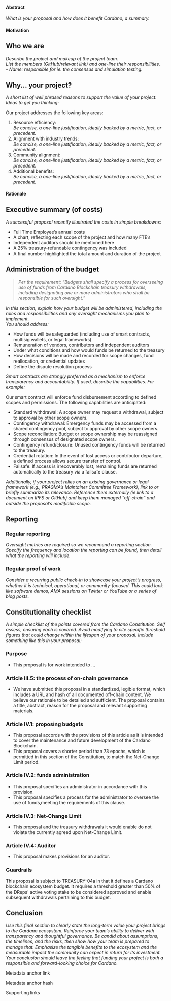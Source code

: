 #### Abstract <br>
_What is your proposal and how does it benefit Cardano, a summary._

#### Motivation
## Who we are
_Describe the project and makeup of the project team._ <br>
_List the members (GitHub/relevant link) and one-line their responsibilities._ <br>
_- Name: responsible for ie. the consensus and simulation testing._
 
## Why... your project?
_A short list of well phrased reasons to support the value of your project. Ideas to get you thinking:_

Our project addresses the following key areas: 
1. Resource efficiency: <br>
_Be concise, a one-line justification, ideally backed by a metric, fact, or precedent._ <br>
2. Alignment with industry trends: <br>
_Be concise, a one-line justification, ideally backed by a metric, fact, or precedent._ <br>
3. Community alignment: <br>
_Be concise, a one-line justification, ideally backed by a metric, fact, or precedent._ <br>
4. Additional benefits: <br>
_Be concise, a one-line justification, ideally backed by a metric, fact, or precedent._ <br>

#### Rationale
## Executive summary (of costs)
_A successful proposal recently illustrated the costs in simple breakdowns:_
- Full Time Employee’s annual costs
- A chart, reflecting each scope of the project and how many FTE’s
- Independent auditors should be mentioned here
- A 25% treasury-refundable contingency was included
- A final number highlighted the total amount and duration of the project
  
## Administration of the budget
> _Per the requirement: “Budgets shall specify a process for overseeing use of funds from Cardano Blockchain treasury withdrawals, including designating one or more administrators who shall be responsible for such oversight.”_

_In this section, explain how your budget will be administered, including the roles and responsibilities and any oversight mechanisms you plan to implement._ <br>
_You should address:_
- How funds will be safeguarded (including use of smart contracts, multisig wallets, or legal frameworks)
- Remuneration of vendors, contributors and independent auditors
- Under what conditions and how would funds be returned to the treasury
- How decisions will be made and recorded for scope changes, fund reallocation, or credential updates
- Define the dispute resolution process
  
_Smart contracts are strongly preferred as a mechanism to enforce transparency and accountability. If used, describe the capabilities. For example:_

Our smart contract will enforce fund disbursement according to defined scopes and permissions. The following capabilities are anticipated:
- Standard withdrawal: A scope owner may request a withdrawal, subject to approval by other scope owners.
- Contingency withdrawal: Emergency funds may be accessed from a shared contingency pool, subject to approval by other scope owners.
- Scope reconciliation: Budget or scope ownership may be reassigned through consensus of designated scope owners.
- Contingency refund/closure: Unused contingency funds will be returned to the treasury.
- Credential rotation: In the event of lost access or contributor departure, a defined process allows secure transfer of control.
- Failsafe: If access is irrecoverably lost, remaining funds are returned automatically to the treasury via a failsafe clause. <br>

_Additionally, if your project relies on an existing governance or legal framework (e.g., PRAGMA’s Maintainer Committee Framework), link to or briefly summarize its relevance. Reference them externally (ie link to a document on IPFS or GitHub) and keep them managed “off-chain” and outside the proposal’s modifiable scope._

## Reporting
### Regular reporting
_Oversight metrics are required so we recommend a reporting section. Specify the frequency and location the reporting can be found, then detail what the reporting will include._

### Regular proof of work
_Consider a recurring public check-in to showcase your project’s progress, whether it is technical, operational, or community-focused. This could look like software demos, AMA sessions on Twitter or YouTube or a series of blog posts._

## Constitutionality checklist
_A simple checklist of the points covered from the Cardano Constitution. Self assess, ensuring each is covered. Avoid modifying to cite specific threshold figures that could change within the lifespan of your proposal. Include something like this in your proposal:_
### Purpose
- This proposal is for work intended to … 
### Article III.5: the process of on-chain governance
- We have submitted this proposal in a standardized, legible format, which includes a URL and hash of all documented off-chain content. We believe our rationale to be detailed and sufficient. The proposal contains a title, abstract, reason for the proposal and relevant supporting materials.
### Article IV.1: proposing budgets
- This proposal accords with the provisions of this article as it is intended to cover the maintenance and future development of the Cardano Blockchain.
- This proposal covers a shorter period than 73 epochs, which is permitted in this section of the Constitution, to match the Net-Change Limit period.
### Article IV.2: funds administration
- This proposal specifies an administrator in accordance with this provision.
- This proposal specifies a process for the administrator to oversee the use of funds,meeting the requirements of this clause.
### Article IV.3: Net-Change Limit
- This proposal and the treasury withdrawals it would enable do not violate the currently agreed upon Net-Change Limit.
### Article IV.4: Auditor
- This proposal makes provisions for an auditor.
### Guardrails
This proposal is subject to TREASURY-04a in that it defines a Cardano blockchain ecosystem budget. It requires a threshold greater than 50% of the DReps' active voting stake to be considered approved and enable subsequent withdrawals pertaining to this budget.

## Conclusion
_Use this final section to clearly state the long-term value your project brings to the Cardano ecosystem. Reinforce your team’s ability to deliver with transparency and thoughtful governance. Be candid about assumptions, the timelines, and the risks, then show how your team is prepared to manage that. Emphasize the tangible benefits to the ecosystem and the measurable impact the community can expect in return for its investment. Your conclusion should leave the feeling that funding your project is both a responsible and forward-looking choice for Cardano._


Metadata anchor link

Metadata anchor hash

Supporting links
